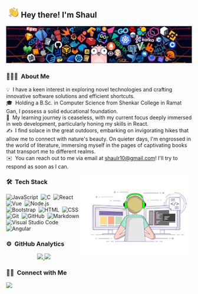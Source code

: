<img alt="waving hand" src="./assets/Hand%20Wave.gif" width='40' align="left"/><h2>Hey there! I'm Shaul</h2>

<!-- ## 👋 &nbsp;Hey there! I'm Shaul -->

![](./assets/header_1.png)

### 👨🏻‍💻 &nbsp;About Me

💡 &nbsp;I have a keen interest in exploring novel technologies and crafting innovative software solutions and efficient shortcuts.\
🎓 &nbsp;Holding a B.Sc. in Computer Science from Shenkar College in Ramat Gan, I possess a solid educational foundation.\
🌱 &nbsp;My learning journey is ceaseless, with my current focus deeply immersed in web development, particularly honing my skills in React.\
✍️ &nbsp;I find solace in the great outdoors, embarking on invigorating hikes that allow me to connect with nature's beauty. On quieter days, I'm engrossed in the world of literature, immersing myself in the pages of captivating books that transport me to different realms.\
✉️ &nbsp;You can reach out to me via email at shaulr10@gmail.com! I'll try to respond as soon as I can.

<img alt="Night Coding" src="./assets/coding.gif" width='300' align="right"/>

### 🛠 &nbsp;Tech Stack

![JavaScript](https://img.shields.io/badge/-JavaScript-05122A?style=flat&logo=javascript)&nbsp;
![C](https://img.shields.io/badge/-C-05122A?style=flat&logo=C&logoColor=A8B9CC)&nbsp;
![React](https://img.shields.io/badge/-React-05122A?style=flat&logo=react)&nbsp;
![Vue](https://img.shields.io/badge/-Vue-05122A?style=flat&logo=vue.js)&nbsp;
![Node.js](https://img.shields.io/badge/-Node.js-05122A?style=flat&logo=node.js)&nbsp;
![Bootstrap](https://img.shields.io/badge/-Bootstrap-05122A?style=flat&logo=bootstrap&logoColor=563D7C)&nbsp;
![HTML](https://img.shields.io/badge/-HTML-05122A?style=flat&logo=HTML5)&nbsp;
![CSS](https://img.shields.io/badge/-CSS-05122A?style=flat&logo=CSS3&logoColor=1572B6)&nbsp;
![Git](https://img.shields.io/badge/-Git-05122A?style=flat&logo=git)&nbsp;
![GitHub](https://img.shields.io/badge/-GitHub-05122A?style=flat&logo=github)&nbsp;
![Markdown](https://img.shields.io/badge/-Markdown-05122A?style=flat&logo=markdown)&nbsp;
![Visual Studio Code](https://img.shields.io/badge/-Visual%20Studio%20Code-05122A?style=flat&logo=visual-studio-code&logoColor=007ACC)&nbsp;
![Angular](https://img.shields.io/badge/-Angular-05122A?style=flat&logo=angular)&nbsp;




### ⚙️ &nbsp;GitHub Analytics

<p align="center">
<a href="https://github.com/shaulrosenberg">
  <img height="180em" src="https://github-readme-stats-eight-theta.vercel.app/api?username=shaulrosenberg&show_icons=true&theme=algolia&include_all_commits=true&count_private=true"/>
  <img height="180em" src="https://github-readme-stats-eight-theta.vercel.app/api/top-langs/?username=shaulrosenberg&layout=compact&langs_count=8&theme=algolia"/>
</a>
</p>

### 🤝🏻 &nbsp;Connect with Me

<p align="center">

<a href="https://www.linkedin.com/in/shaulrosenberg/"><img src="https://img.shields.io/badge/-Shaul%20Rosenberg-0077B5?style=flat&logo=Linkedin&logoColor=white"/></a>
</p>
